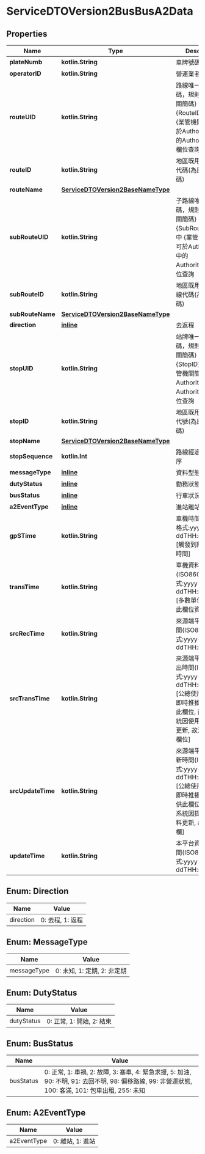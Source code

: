 
# ServiceDTOVersion2BusBusA2Data

## Properties
Name | Type | Description | Notes
------------ | ------------- | ------------- | -------------
**plateNumb** | **kotlin.String** | 車牌號碼 | 
**operatorID** | **kotlin.String** | 營運業者代碼 |  [optional]
**routeUID** | **kotlin.String** | 路線唯一識別代碼，規則為 {業管機關簡碼} + {RouteID}，其中 {業管機關簡碼} 可於Authority API中的AuthorityCode欄位查詢 |  [optional]
**routeID** | **kotlin.String** | 地區既用中之路線代碼(為原資料內碼) |  [optional]
**routeName** | [**ServiceDTOVersion2BaseNameType**](ServiceDTOVersion2BaseNameType.md) |  |  [optional]
**subRouteUID** | **kotlin.String** | 子路線唯一識別代碼，規則為 {業管機關簡碼} + {SubRouteID}，其中 {業管機關簡碼} 可於Authority API中的AuthorityCode欄位查詢 |  [optional]
**subRouteID** | **kotlin.String** | 地區既用中之子路線代碼(為原資料內碼) |  [optional]
**subRouteName** | [**ServiceDTOVersion2BaseNameType**](ServiceDTOVersion2BaseNameType.md) |  |  [optional]
**direction** | [**inline**](#DirectionEnum) | 去返程 | 
**stopUID** | **kotlin.String** | 站牌唯一識別代碼，規則為 {業管機關簡碼} + {StopID}，其中 {業管機關簡碼} 可於Authority API中的AuthorityCode欄位查詢 |  [optional]
**stopID** | **kotlin.String** | 地區既用中之站牌代號(為原資料內碼) |  [optional]
**stopName** | [**ServiceDTOVersion2BaseNameType**](ServiceDTOVersion2BaseNameType.md) |  |  [optional]
**stopSequence** | **kotlin.Int** | 路線經過站牌之順序 |  [optional]
**messageType** | [**inline**](#MessageTypeEnum) | 資料型態種類 |  [optional]
**dutyStatus** | [**inline**](#DutyStatusEnum) | 勤務狀態 |  [optional]
**busStatus** | [**inline**](#BusStatusEnum) | 行車狀況 |  [optional]
**a2EventType** | [**inline**](#A2EventTypeEnum) | 進站離站 |  [optional]
**gpSTime** | **kotlin.String** | 車機時間(ISO8601格式:yyyy-MM-ddTHH:mm:sszzz) [觸發到離站的GPS時間] | 
**transTime** | **kotlin.String** | 車機資料傳輸時間(ISO8601格式:yyyy-MM-ddTHH:mm:sszzz)[多數單位沒有提供此欄位資訊] |  [optional]
**srcRecTime** | **kotlin.String** | 來源端平台接收時間(ISO8601格式:yyyy-MM-ddTHH:mm:sszzz) |  [optional]
**srcTransTime** | **kotlin.String** | 來源端平台資料傳出時間(ISO8601格式:yyyy-MM-ddTHH:mm:sszzz)[公總使用TCP動態即時推播故有提供此欄位, 而非公總系統因使用整包資料更新, 故沒有提供此欄位] |  [optional]
**srcUpdateTime** | **kotlin.String** | 來源端平台資料更新時間(ISO8601格式:yyyy-MM-ddTHH:mm:sszzz)[公總使用TCP動態即時推播故沒有提供此欄位, 而非公總系統因提供整包資料更新, 故有提供此欄] |  [optional]
**updateTime** | **kotlin.String** | 本平台資料更新時間(ISO8601格式:yyyy-MM-ddTHH:mm:sszzz) | 


<a name="DirectionEnum"></a>
## Enum: Direction
Name | Value
---- | -----
direction | 0: 去程, 1: 返程


<a name="MessageTypeEnum"></a>
## Enum: MessageType
Name | Value
---- | -----
messageType | 0: 未知, 1: 定期, 2: 非定期


<a name="DutyStatusEnum"></a>
## Enum: DutyStatus
Name | Value
---- | -----
dutyStatus | 0: 正常, 1: 開始, 2: 結束


<a name="BusStatusEnum"></a>
## Enum: BusStatus
Name | Value
---- | -----
busStatus | 0: 正常, 1: 車禍, 2: 故障, 3: 塞車, 4: 緊急求援, 5: 加油, 90: 不明, 91: 去回不明, 98: 偏移路線, 99: 非營運狀態, 100: 客滿, 101: 包車出租, 255: 未知


<a name="A2EventTypeEnum"></a>
## Enum: A2EventType
Name | Value
---- | -----
a2EventType | 0: 離站, 1: 進站



